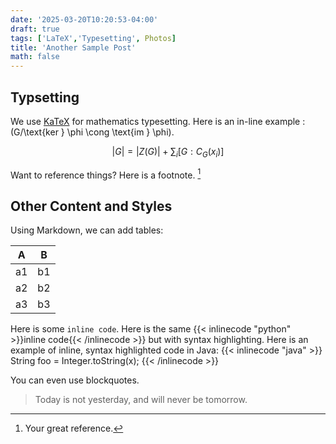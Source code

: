 ```yaml
---
date: '2025-03-20T10:20:53-04:00'
draft: true
tags: ['LaTeX','Typesetting', Photos]
title: 'Another Sample Post'
math: false 
---
```


## Typsetting

We use [KaTeX](https://katex.org/)  for mathematics typesetting. Here is an in-line example : \(G/\text{ker } \phi \cong \text{im } \phi\).

$$|G| = |Z(G)| + \sum_{i}[G:C_{G}(x_{i})]$$

Want to reference things? Here is a footnote. [^1]

## Other Content and Styles 

Using Markdown, we can add tables: 

| A | B |
|:----:|:----:|
| a1 | b1 |
| a2 | b2 |
| a3 | b3 |

Here is some `inline code`. Here is the same {{< inlinecode "python" >}}inline code{{< /inlinecode >}} but with syntax highlighting. Here is an example of inline, syntax highlighted code in Java: {{< inlinecode "java" >}} String foo = Integer.toString(x); {{< /inlinecode >}}

You can even use blockquotes. 

> Today is not yesterday, and will never be tomorrow. 

[^1]: Your great reference. 